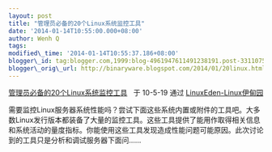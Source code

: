 ```yaml
--- 
layout: post 
title: "管理员必备的20个Linux系统监控工具" 
date: '2014-01-14T10:55:00.000+08:00' 
author: Wenh Q
tags:
modified\_time: '2014-01-14T10:55:37.186+08:00' 
blogger\_id: tag:blogger.com,1999:blog-4961947611491238191.post-3311075979682552389
blogger\_orig\_url: http://binaryware.blogspot.com/2014/01/20linux.html
---
```

[管理员必备的20个Linux系统监控工具](http://www.linuxeden.com/html/sysadmin/20100519/103073.html) 
 于 10-5-19 通过 [LinuxEden-Linux伊甸园](http://www.linuxeden.com/)



需要监控Linux服务器系统性能吗？尝试下面这些系统内置或附件的工具吧。大多数Linux发行版本都装备了大量的监控工具。这些工具提供了能用作取得相关信息和系统活动的量度指标。你能使用这些工具发现造成性能问题可能原因。此次讨论到的工具只是分析和调试服务器下面问……
